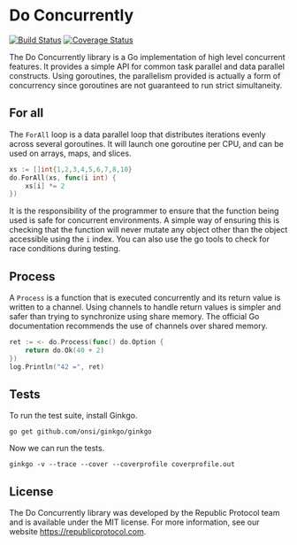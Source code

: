 # Do Concurrently

[![Build Status](https://travis-ci.org/republicprotocol/go-do.svg?branch=master)](https://travis-ci.org/republicprotocol/go-do)
[![Coverage Status](https://coveralls.io/repos/github/republicprotocol/go-do/badge.svg?branch=master)](https://coveralls.io/github/republicprotocol/go-do?branch=master)

The Do Concurrently library is a Go implementation of high level concurrent features. It provides a simple API for common task parallel and data parallel constructs. Using goroutines, the parallelism provided is actually a form of concurrency since goroutines are not guaranteed to run strict simultaneity.

## For all

The `ForAll` loop is a data parallel loop that distributes iterations evenly across several goroutines. It will launch one goroutine per CPU, and can be used on arrays, maps, and slices.

```go
xs := []int{1,2,3,4,5,6,7,8,10}
do.ForAll(xs, func(i int) {
    xs[i] *= 2
})
```

It is the responsibility of the programmer to ensure that the function being used is safe for concurrent environments. A simple way of ensuring this is checking that the function will never mutate any object other than the object accessible using the `i` index. You can also use the go tools to check for race conditions during testing.

## Process

A `Process` is a function that is executed concurrently and its return value is written to a channel. Using channels to handle return values is simpler and safer than trying to synchronize using share memory. The official Go documentation recommends the use of channels over shared memory.

```go
ret := <- do.Process(func() do.Option {
    return do.Ok(40 + 2)
})
log.Println("42 =", ret)
```

## Tests

To run the test suite, install Ginkgo.

```
go get github.com/onsi/ginkgo/ginkgo
```

Now we can run the tests.

```
ginkgo -v --trace --cover --coverprofile coverprofile.out
```

## License

The Do Concurrently library was developed by the Republic Protocol team and is available under the MIT license. For more information, see our website https://republicprotocol.com.